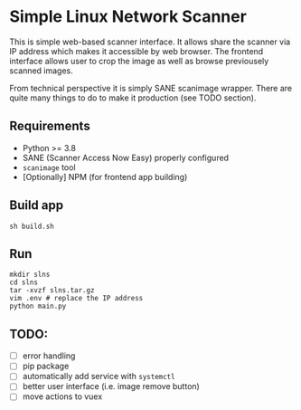 # Simple Linux Network Scanner

This is simple web-based scanner interface. It allows share the scanner via IP address which makes it accessible by web browser. The frontend interface allows user to crop the image as well as browse previousely scanned images.

From technical perspective it is simply SANE scanimage wrapper. There are quite many things to do to make it production (see TODO section).

## Requirements

- Python >= 3.8
- SANE (Scanner Access Now Easy) properly configured
- `scanimage` tool
- [Optionally] NPM (for frontend app building)

## Build app

```
sh build.sh
```

## Run

```
mkdir slns
cd slns
tar -xvzf slns.tar.gz
vim .env # replace the IP address
python main.py
```

## TODO:

- [ ] error handling
- [ ] pip package
- [ ] automatically add service with `systemctl`
- [ ] better user interface (i.e. image remove button)
- [ ] move actions to vuex
